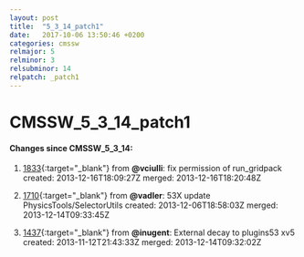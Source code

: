 ```yaml
---
layout: post
title:  "5_3_14_patch1"
date:   2017-10-06 13:50:46 +0200
categories: cmssw
relmajor: 5
relminor: 3
relsubminor: 14
relpatch: _patch1
---
```


# CMSSW_5_3_14_patch1
#### Changes since CMSSW_5_3_14:

1. [1833](http://github.com/cms-sw/cmssw/pull/1833){:target="_blank"}  from **@vciulli**: fix permission of run_gridpack created: 2013-12-16T18:09:27Z merged: 2013-12-16T18:20:48Z

1. [1710](http://github.com/cms-sw/cmssw/pull/1710){:target="_blank"}  from **@vadler**: 53X update PhysicsTools/SelectorUtils created: 2013-12-06T18:58:03Z merged: 2013-12-14T09:33:45Z

1. [1437](http://github.com/cms-sw/cmssw/pull/1437){:target="_blank"}  from **@inugent**: External decay to plugins53 xv5 created: 2013-11-12T21:43:33Z merged: 2013-12-14T09:32:02Z
